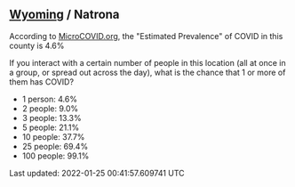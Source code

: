 
## [Wyoming](/united-states/wyoming) / Natrona

According to [MicroCOVID.org](http://microcovid.org),
the "Estimated Prevalence" of COVID in this county is 4.6%

If you interact with a certain number of people in this location
(all at once in a group, or spread out across the day), what is the chance that
1 or more of them has COVID?

- 1 person: 4.6%
- 2 people: 9.0%
- 3 people: 13.3%
- 5 people: 21.1%
- 10 people: 37.7%
- 25 people: 69.4%
- 100 people: 99.1%

Last updated: 2022-01-25 00:41:57.609741 UTC
